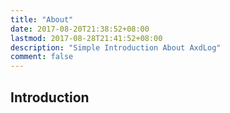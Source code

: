 ```yaml
---
title: "About"
date: 2017-08-20T21:38:52+08:00
lastmod: 2017-08-28T21:41:52+08:00
description: "Simple Introduction About AxdLog"
comment: false
---
```


## Introduction



<!-- End -->
